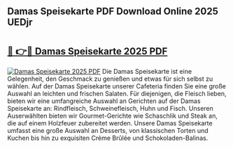 ## Damas Speisekarte PDF Download Online 2025 UEDjr

# <h2><a href="http://gc6yk2.nevu.top/?p=Damas+Speisekarte">🔗 👉🔴 Damas Speisekarte 2025 PDF</a></h2>

[![Damas Speisekarte 2025 PDF](https://i.imgur.com/dBaPXMq.png)](http://gc6yk2.nevu.top/?p=Damas+Speisekarte)
Die Damas Speisekarte ist eine Gelegenheit, den Geschmack zu genießen und etwas für sich selbst zu wählen. Auf der Damas Speisekarte unserer Cafeteria finden Sie eine große Auswahl an leichten und frischen Salaten. Für diejenigen, die Fleisch lieben, bieten wir eine umfangreiche Auswahl an Gerichten auf der Damas Speisekarte an: Rindfleisch, Schweinefleisch, Huhn und Fisch. Unseren Auserwählten bieten wir Gourmet-Gerichte wie Schaschlik und Steak an, die auf einem Holzfeuer zubereitet werden. Unsere Damas Speisekarte umfasst eine große Auswahl an Desserts, von klassischen Torten und Kuchen bis hin zu exquisiten Crème Brûlée und Schokoladen-Balinas.
